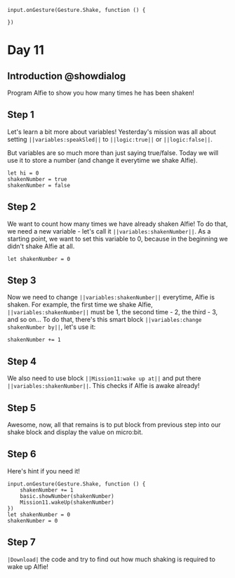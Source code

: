```template
input.onGesture(Gesture.Shake, function () {
	
})
```

# Day 11

## Introduction @showdialog

Program Alfie to show you how many times he has been shaken!

## Step 1

Let's learn a bit more about variables! Yesterday's mission was all about setting ``||variables:speakSled||`` to ``||logic:true||`` or ``||logic:false||``.

But variables are so much more than just saying true/false. Today we will use it to store a number (and change it everytime we shake Alfie).

```ghost
let hi = 0
shakenNumber = true
shakenNumber = false
```

## Step 2

We want to count how many times we have already shaken Alfie! To do that, we need a new variable - let's call it ``||variables:shakenNumber||``.
As a starting point, we want to set this variable to 0, because in the beginning we didn't shake Alfie at all.

```blocks
let shakenNumber = 0
```

## Step 3

Now we need to change ``||variables:shakenNumber||`` everytime, Alfie is shaken.
For example, the first time we shake Alfie, ``||variables:shakenNumber||`` must be 1, the second time - 2, the third - 3, and so on...
To do that, there's this smart block ``||variables:change shakenNumber by||``, let's use it:

```block
shakenNumber += 1
```

## Step 4

We also need to use block ``||Mission11:wake up at||`` and put there ``||variables:shakenNumber||``. This checks if Alfie is awake already!

## Step 5

Awesome, now, all that remains is to put block from previous step into our shake block and display the value on micro:bit.

## Step 6

Here's hint if you need it!

```blocks
input.onGesture(Gesture.Shake, function () {
    shakenNumber += 1
    basic.showNumber(shakenNumber)
    Mission11.wakeUp(shakenNumber)
})
let shakenNumber = 0
shakenNumber = 0
```

## Step 7

``|Download|`` the code and try to find out how much shaking is required to wake up Alfie!